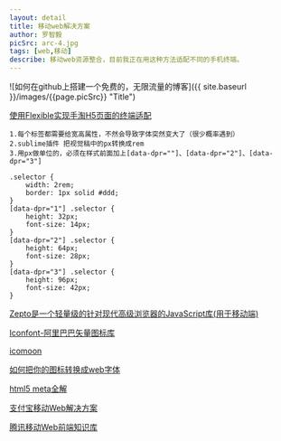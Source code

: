 ```yaml
---
layout: detail
title: 移动web解决方案
author: 罗智毅
picSrc: arc-4.jpg
tags: [web,移动]
describe: 移动web资源整合，目前我正在用这种方法适配不同的手机终端。
---
```


![如何在github上搭建一个免费的，无限流量的博客]({{ site.baseurl }}/images/{{page.picSrc}} "Title")

[使用Flexible实现手淘H5页面的终端适配][1]

[1]: http://www.w3cplus.com/mobile/lib-flexible-for-html5-layout.html "使用Flexible实现手淘H5页面的终端适配"

	1.每个标签都需要给宽高属性，不然会导致字体突然变大了（很少概率遇到）
	2.sublime插件 把视觉稿中的px转换成rem 
	3.用px做单位的，必须在样式前面加上[data-dpr=""]、[data-dpr="2"]、[data-dpr="3"]

	.selector {
	    width: 2rem;
	    border: 1px solid #ddd;
	}
	[data-dpr="1"] .selector {
	    height: 32px;
	    font-size: 14px;
	}
	[data-dpr="2"] .selector {
	    height: 64px;
	    font-size: 28px;
	}
	[data-dpr="3"] .selector {
	    height: 96px;
	    font-size: 42px;
	}

[Zepto是一个轻量级的针对现代高级浏览器的JavaScript库(用于移动端)][2]

[2]: http://www.wenshuai.cn/Manual/Zepto/ "Zepto是一个轻量级的针对现代高级浏览器的JavaScript库(用于移动端)"

[Iconfont-阿里巴巴矢量图标库][2]

[2]: http://www.iconfont.cn/ "Iconfont-阿里巴巴矢量图标库"

[icomoon][3]

[3]: http://www.iconfont.cn/ "icomoon"

[如何把你的图标转换成web字体][4]

[4]: http://www.w3cplus.com/css3/how-to-turn-your-icons-into-a-web-font.html "如何把你的图标转换成web字体"

[html5 meta全解][5]

[5]: http://www.w3cplus.com/css3/how-to-turn-your-icons-into-a-web-font.html "html5 meta全解"

[支付宝移动Web解决方案][6]

[6]: http://am-team.github.io/amg/dev-exp-doc.html#%E6%97%A0%E7%BA%BFweb%E5%BC%80%E5%8F%91%E7%AE%80%E4%BB%8B "支付宝移动Web解决方案"

[腾讯移动Web前端知识库][7]

[7]: http://github.com/AlloyTeam/Mars "腾讯移动Web前端知识库"